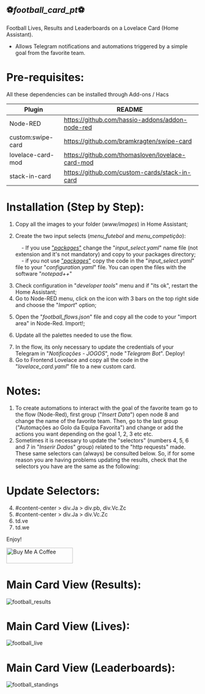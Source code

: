 ## ⚽_football_card_pt_⚽

Football Lives, Results and Leaderboards on a Lovelace Card (Home Assistant).
 - Allows Telegram notifications and automations triggered by a simple goal from the favorite team.

# Pre-requisites:

All these dependencies can be installed through Add-ons / Hacs

| Plugin | README |
| ------ | ------ |
| Node-RED | https://github.com/hassio-addons/addon-node-red |
| custom:swipe-card | https://github.com/bramkragten/swipe-card |
| lovelace-card-mod | https://github.com/thomasloven/lovelace-card-mod |
| stack-in-card | https://github.com/custom-cards/stack-in-card |

# Installation (Step by Step):
1. Copy all the images to your folder (<i>www/images</i>) in Home Assistant;<p>
2. Create the two input selects (<i>menu_futebol</i> and <i>menu_competição</i>):<p>
  &nbsp;&nbsp;&nbsp; - If you use <a href="https://www.home-assistant.io/docs/configuration/packages/">"<i>packages</i>"</a> change the "<i>input_select.yaml</i>" name file (not extension and it's not mandatory) and copy to your packages directory;<br>
  &nbsp;&nbsp;&nbsp; - if you not use <a href="https://www.home-assistant.io/docs/configuration/packages/">"<i>packages</i>"</a> copy the code in the "<i>input_select.yaml</i>" file to your "<i>configuration.yaml</i>" file. You can open the files with the software "<i>notepad++</i>"<br> 
3. Check configuration in "<i>developer tools</i>" menu and if "its ok", restart the Home Assistant;<br>
4. Go to Node-RED menu, click on the icon with 3 bars on the top right side and choose the "<i>Import</i>" option;<p>
5. Open the "<i>football_flows.json</i>" file and copy all the code to your "import area" in Node-Red. Import!;<p>
6. Update all the palettes needed to use the flow.<p>
7. In the flow, its only necessary to update the credentials of your Telegram in "<i>Notificações - JOGOS</i>", node "<i>Telegram Bot</i>". Deploy!<br>
8. Go to Frontend Lovelace and copy all the code in the "<i>lovelace_card.yaml</i>" file to a new custom card.

# Notes:
1. To create automations to interact with the goal of the favorite team go to the flow (Node-Red), first group ("<i>Insert Data</i>") open node 8 and change the name of the favorite team. Then, go to the last group ("Automações ao Golo da Equipa Favorita") and change or add the actions you want depending on the goal 1, 2, 3 etc etc.<br>
2. Sometimes it is necessary to update the "selectors" (numbers 4, 5, 6 and 7 in "<i>Inserir Dados</i>" group) related to the "http requests" made. These same selectors can (always) be consulted below. So, if for some reason you are having problems updating the results, check that the selectors you have are the same as the following:

# Update Selectors:
4. #content-center > div.Ja > div.pb, div.Vc.Zc<br>
5. #content-center > div.Ja > div.Vc.Zc<br>
6. td.ve<br>
7. td.we

Enjoy!

<a href="https://www.buymeacoffee.com/PCardoso7" target="_blank"><img src="https://cdn.buymeacoffee.com/buttons/default-orange.png" alt="Buy Me A Coffee" height="41" width="174"></a>

# Main Card View (Results):
![football_results](https://user-images.githubusercontent.com/116345010/197203477-d9219fc9-8da0-44f0-96a8-dccffcc964f8.jpg)

# Main Card View (Lives):
![football_live](https://user-images.githubusercontent.com/116345010/197215915-1c9eb672-5cd0-4d77-8fcb-f80232b47e24.jpg)

# Main Card View (Leaderboards):
![football_standings](https://user-images.githubusercontent.com/116345010/197203818-abd633a4-2d1a-4e26-90a4-6441a04a6859.jpg)
